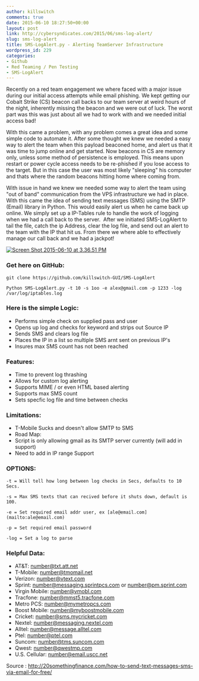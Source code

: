 ```yaml
---
author: killswitch
comments: true
date: 2015-06-10 18:27:50+00:00
layout: post
link: http://cybersyndicates.com/2015/06/sms-log-alert/
slug: sms-log-alert
title: SMS-LogAlert.py - Alerting TeamServer Infrastructure
wordpress_id: 229
categories:
- Github
- Red Teaming / Pen Testing
- SMS-LogAlert
---
```


Recently on a red team engagement we where faced with a major issue during our initial access attempts while email phishing. We kept getting our Cobalt Strike (CS) beacon call backs to our team server at weird hours of the night, inherently missing the beacon and we were out of luck. The worst part was this was just about all we had to work with and we needed initial access bad!

With this came a problem, with any problem comes a great idea and some simple code to automate it. After some thought we knew we needed a easy way to alert the team when this payload beaconed home, and alert us that it was time to jump online and get started. Now beacons in CS are memory only, unless some method of persistence is employed. This means upon restart or power cycle access needs to be re-phished if you lose access to the target. But in this case the user was most likely "sleeping" his computer and thats where the random beacons hitting home where coming from.

With issue in hand we knew we needed some way to alert the team using "out of band" communication from the VPS infrastructure we had in place. With this came the idea of sending text messages (SMS) using the SMTP (Email) library in Python. This would easily alert us when he came back up online. We simply set up a IP-Tables rule to handle the work of logging when we had a call back to the server.  After we initiated SMS-LogAlert to tail the file, catch the ip Address, clear the log file, and send out an alert to the team with the IP that hit us. From there we where able to effectively manage our call back and we had a jackpot!

[![Screen Shot 2015-06-10 at 3.36.51 PM](/wp-content/Screen-Shot-2015-06-10-at-3.36.51-PM.png)](/wp-content/Screen-Shot-2015-06-10-at-3.36.51-PM.png)



### Get here on GitHub:
    
``` 
git clone https://github.com/killswitch-GUI/SMS-LogAlert
    
Python SMS-LogAlert.py -t 10 -s 1oo -e alex@gmail.com -p 1233 -log /var/log/iptables.log
```





### Here is the simple Logic:
    
  * Performs simple check on supplied pass and user
  * Opens up log and checks for keyword and strips out Source IP
  * Sends SMS and clears log file
  * Places the IP in a list so multiple SMS arnt sent on previous IP's
  * Insures max SMS count has not been reached


### Features:

  * Time to prevent log thrashing 
  * Allows for custom log alerting
  * Supports MIME / or even HTML based alerting
  * Supports max SMS count
  * Sets specfic log file and time between checks

### Limitations:

  * T-Mobile Sucks and doesn't allow SMTP to SMS    
  * Road Map:
  * Script is only allowing gmail as its SMTP server currently (will add in support)  
  * Need to add in IP range Support

### OPTIONS:

```
-t = Will tell how long between log checks in Secs, defaults to 10 Secs.

-s = Max SMS texts that can recived before it shuts down, default is 100.

-e = Set required email addr user, ex [ale@email.com](mailto:ale@email.com)

-p = Set required email password

-log = Set a log to parse
```





### Helpful Data:

  * AT&T: number@txt.att.net
  * T-Mobile: number@tmomail.net
  * Verizon: number@vtext.com
  * Sprint: number@messaging.sprintpcs.com or number@pm.sprint.com
  * Virgin Mobile: number@vmobl.com
  * Tracfone: number@mmst5.tracfone.com
  * Metro PCS: number@mymetropcs.com
  * Boost Mobile: number@myboostmobile.com
  * Cricket: number@sms.mycricket.com
  * Nextel: number@messaging.nextel.com
  * Alltel: number@message.alltel.com
  * Ptel: number@ptel.com
  * Suncom: number@tms.suncom.com
  * Qwest: number@qwestmp.com
  * U.S. Cellular: number@email.uscc.net

Source : http://20somethingfinance.com/how-to-send-text-messages-sms-via-email-for-free/




